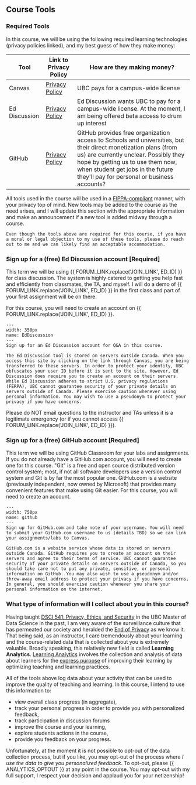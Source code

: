 ## Course Tools

### Required Tools

In this course, we will be using the following required learning technologies (privacy policies linked), and my best guess of how they make money: 

| Tool          | Link to Privacy Policy                                                                                        | How are they making money?                                                                                                                                                                                                                                                      |
|---------------|---------------------------------------------------------------------------------------------------------------|---------------------------------------------------------------------------------------------------------------------------------------------------------------------------------------------------------------------------------------------------------------------------------|
| Canvas        | [Privacy Policy](https://faculty.canvas.ubc.ca/canvas-privacy/)                                               | UBC pays for a campus-wide license                                                                                                                                                                                                                                              |
| Ed Discussion | [Privacy Policy](https://edstem.org/privacy)                                                                  | Ed Discussion wants UBC to pay for a campus-wide license. At the moment, I am being offered beta access to drum up interest                                                                                                                                                     |
| GitHub        | [Privacy Policy](https://docs.github.com/en/free-pro-team@latest/github/site-policy/github-privacy-statement) | GitHub provides free organization access to Schools and universities, but their direct monetization plans (from us) are currently unclear. Possibly they hope by getting us to use them now, when student get jobs in the future they'll pay for personal or business accounts? |

<!-- - [Sli.do](https://www.sli.do/terms#privacy-policy)
- [Mastering Physics](https://www.pearson.com/en-us/legal-information/privacy-policy.html) -->

All tools used in the course will be used in a [FIPPA-compliant](https://universitycounsel.ubc.ca/subject-areas/access-and-privacy-general/access-to-information/about-fippa/) manner, with your privacy top of mind. 
New tools may be added to the course as the need arises, and I will update this section with the appropriate information and make an announcement if a new tool is added midway through a course.

```{warning}
Even though the tools above are required for this course, if you have a moral or legal objection to my use of these tools, please do reach out to me and we can likely find an acceptable accommodation.
```
<div class="page_break"> </div>

### Sign up for a (free) Ed Discussion account [Required]

This term we will be using {{ FORUM_LINK.replace('JOIN_LINK', ED_ID) }} for class discussion.
The system is highly catered to getting you help fast and efficiently from classmates, the TA, and myself.
I will do a demo of {{ FORUM_LINK.replace('JOIN_LINK', ED_ID) }} in the first class and part of your first assignment will be on there.

For this course, you will need to create an account on {{ FORUM_LINK.replace('JOIN_LINK', ED_ID) }}.

```{figure} ../images/EdDiscussion.png
---
width: 350px
name: EdDiscussion
---
Sign up for an Ed Discussion account for Q&A in this course.
```

```{warning}
The Ed Discussion tool is stored on servers outside Canada. When you access this site by clicking on the link through Canvas, you are being transferred to these servers. In order to protect your identity, UBC obfuscates your user ID before it is sent to the site. However, Ed Discussion does require you to create an account on their servers. While Ed Discussion adheres to strict U.S. privacy regulations (FERPA), UBC cannot guarantee security of your private details on servers outside of Canada. Please exercise caution whenever using personal information. You may wish to use a pseudonym to protect your privacy if you have concerns.
```

Please do NOT email questions to the instructor and TAs unless it is a legitimate emergency (or if you cannot access {{ FORUM_LINK.replace('JOIN_LINK', ED_ID) }}).

<div class="page_break"> </div>

### Sign up for a (free) GitHub account [Required]

This term we will be using GitHub Classroom for your labs and assignments.
If you do not already have a GitHub.com account, you will need to create one for this course. 
"Git" is a free and open source distributed version control system; most, if not all software developers use a version control system and Git is by far the most popular one. 
GitHub.com is a website (previously independent, now owned by Microsoft) that provides many convenient features that make using Git easier. 
For this course, you will need to create an account.

```{figure} ../images/github.png
---
width: 750px
name: github
---
Sign up for GitHub.com and take note of your username. You will need to submit your GitHub.com username to us (details TBD) so we can link your assignments/labs to Canvas.
```

```{warning}
GitHub.com is a website service whose data is stored on servers outside Canada. GitHub requires you to create an account on their servers and agree to their terms of service. UBC cannot guarantee security of your private details on servers outside of Canada, so you should take care not to put any private, sensitive, or personal information on GitHub. You may also wish to use a pseudonym and/or throw-away email address to protect your privacy if you have concerns. In general, you should exercise caution whenever you share your personal information on the internet.
```

<!-- ### Optional Tools

There are some learning tools that I would like to experiment with this year, and I will not require you to sign up for these (but you are free to do so to explore):

- [Hypothes.is](https://web.hypothes.is/privacy/)

<div class="container youtube">
<iframe class="responsive-iframe" src="https://www.youtube.com/embed/QCkm0lL-6lc" frameborder="0" allow="accelerometer; autoplay="0"; encrypted-media; gyroscope; picture-in-picture allowfullscreen></iframe>
</div>

- [Desmos](https://www.desmos.com/privacy)

... others may be added as needed. -->

### What type of information will I collect about you in this course?

Having taught [DSCI 541: Privacy, Ethics, and Security](https://github.com/UBC-MDS/DSCI_541_priv-eth-sec) in the UBC Master of Data Science in the past, I am very aware of the surveillance culture that has permeated our society and heralded the [End of Privacy](https://www.youtube.com/watch?v=NesTWiKfpD0) as we know it.
That being said, as an instructor, I care tremendously about your learning and the course-related data that is collected about you is extremely valuable. 
Broadly speaking, this relatively new field is called **Learning Analytics**.
[Learning Analytics](https://www.solaresearch.org/about/what-is-learning-analytics/) involves the collection and analysis of data about learners for the [express purpose](https://www.collinsdictionary.com/dictionary/english/the-express-purpose-of) of improving their learning by optimizing teaching and learning practices.

All of the tools above log data about your activity that can be used to improve the quality of teaching and learning.
In this course, I intend to use this information to:

- view overall class progress (in aggregate),
- track your personal progress in order to provide you with personalized feedback,
- track participation in discussion forums
- improve the course and your learning, 
- explore students actions in the course, 
- provide you feedback on your progress.

Unfortunately, at the moment it is not possible to opt-out of the data collection process, but if you like, you may opt-out of the process where *I use the data to give you personalized feedback*. 
To opt-out, please {{ ANALYTICS_OPTOUT }} at any point in the course. 
You may opt-out with my full support, I respect your decision and applaud you for your netizenship!

<div class="page_break"> </div>
